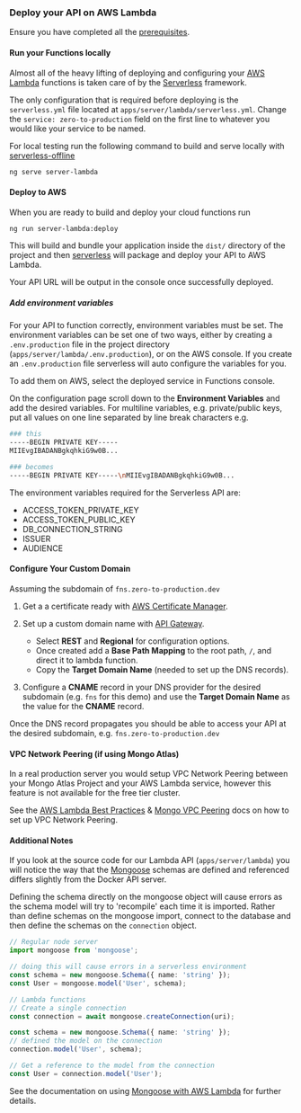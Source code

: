 ### Deploy your API on AWS Lambda

Ensure you have completed all the [prerequisites].

#### Run your Functions locally

Almost all of the heavy lifting of deploying and configuring your [AWS Lambda] functions is taken care of by the [Serverless] framework.

The only configuration that is required before deploying is the `serverless.yml` file located at `apps/server/lambda/serverless.yml`. Change the `service: zero-to-production` field on the first line to whatever you would like your service to be named.

For local testing run the following command to build and serve locally with [serverless-offline]

```bash
ng serve server-lambda
```

#### Deploy to AWS

When you are ready to build and deploy your cloud functions run

```bash
ng run server-lambda:deploy
```

This will build and bundle your application inside the `dist/` directory of the project and then [serverless] will package and deploy your API to AWS Lambda.

Your API URL will be output in the console once successfully deployed.

##### Add environment variables

For your API to function correctly, environment variables must be set. The environment variables can be set one of two ways, either by creating a `.env.production` file in the project directory (`apps/server/lambda/.env.production`), or on the AWS console. If you create an `.env.production` file serverless will auto configure the variables for you.

To add them on AWS, select the deployed service in Functions console.

On the configuration page scroll down to the **Environment Variables** and add the desired variables. For multiline variables, e.g. private/public keys, put all values on one line separated by line break characters e.g.

```bash
### this
-----BEGIN PRIVATE KEY-----
MIIEvgIBADANBgkqhkiG9w0B...

### becomes
-----BEGIN PRIVATE KEY-----\nMIIEvgIBADANBgkqhkiG9w0B...
```

The environment variables required for the Serverless API are:

- ACCESS_TOKEN_PRIVATE_KEY
- ACCESS_TOKEN_PUBLIC_KEY
- DB_CONNECTION_STRING
- ISSUER
- AUDIENCE

#### Configure Your Custom Domain

Assuming the subdomain of `fns.zero-to-production.dev`

1. Get a a certificate ready with [AWS Certificate Manager].
2. Set up a custom domain name with [API Gateway].

   - Select **REST** and **Regional** for configuration options.
   - Once created add a **Base Path Mapping** to the root path, `/`, and direct it to lambda function.
   - Copy the **Target Domain Name** (needed to set up the DNS records).

3. Configure a **CNAME** record in your DNS provider for the desired subdomain (e.g. `fns` for this demo) and use the **Target Domain Name** as the value for the **CNAME** record.

Once the DNS record propagates you should be able to access your API at the desired subdomain, e.g. `fns.zero-to-production.dev`

#### VPC Network Peering (if using Mongo Atlas)

In a real production server you would setup VPC Network Peering between your Mongo Atlas Project and your AWS Lambda service, however this feature is not available for the free tier cluster.

See the [AWS Lambda Best Practices] & [Mongo VPC Peering] docs on how to set up VPC Network Peering.

#### Additional Notes

If you look at the source code for our Lambda API (`apps/server/lambda`) you will notice the way that the [Mongoose] schemas are defined and referenced differs slightly from the Docker API server.

Defining the schema directly on the mongoose object will cause errors as the schema model will try to 'recompile' each time it is imported. Rather than define schemas on the mongoose import, connect to the database and then define the schemas on the `connection` object.

```typescript
// Regular node server
import mongoose from 'mongoose';

// doing this will cause errors in a serverless environment
const schema = new mongoose.Schema({ name: 'string' });
const User = mongoose.model('User', schema);

// Lambda functions
// Create a single connection
const connection = await mongoose.createConnection(uri);

const schema = new mongoose.Schema({ name: 'string' });
// defined the model on the connection
connection.model('User', schema);

// Get a reference to the model from the connection
const User = connection.model('User');
```

See the documentation on using [Mongoose with AWS Lambda] for further details.

[prerequisites]: https://zero-to-production.dev/guides/getting-started
[aws lambda]: https://aws.amazon.com/lambda
[serverless]: https://serverless.com
[serverless-offline]: https://github.com/dherault/serverless-offline
[aws certificate manager]: https://docs.aws.amazon.com/apigateway/latest/developerguide/how-to-custom-domains-prerequisites.html
[api gateway]: https://docs.aws.amazon.com/apigateway/latest/developerguide/apigateway-regional-api-custom-domain-create.html#create-regional-domain-using-console
[aws lambda best practices]: https://docs.atlas.mongodb.com/best-practices-connecting-to-aws-lambda
[mongo vpc peering]: https://docs.atlas.mongodb.com/security-vpc-peering
[serverless-offline]: https://github.com/dherault/serverless-offline
[mongoose]: https://mongoosejs.com
[mongoose with aws lambda]: https://mongoosejs.com/docs/lambda.html
